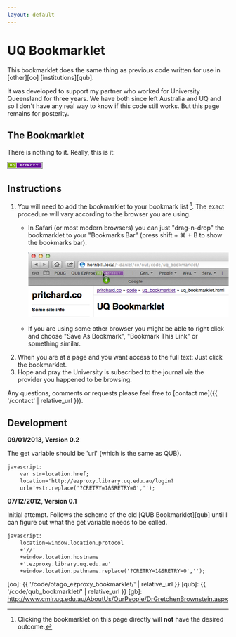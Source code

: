 ```yaml
---
layout: default
---
```


# UQ Bookmarklet

This bookmarklet does the same thing as previous code written for use in [other][oo] [institutions][qub].  

It was developed to support my partner who worked for University Queensland for three years. We have both since left Australia and UQ and so I don't have any real way to know if this code still works. But this page remains for posterity.

## The Bookmarklet

There is nothing to it.  Really, this is it:

<a href="javascript:var str=location.href;location='http://ezproxy.library.uq.edu.au/login?url='+str.replace('?CRETRY=1&SRETRY=0','');"><img src="./uq_ezproxy.png" alt="UQ EzProxy" /></a>

## Instructions

1.  You will need to add the bookmarklet to your bookmark list [^1]. The exact procedure will vary according to the browser you are using.
    -   In Safari (or most modern browsers) you can just "drag-n-drop" the
        bookmarklet to your "Bookmarks Bar" (press shift + ⌘ + B to show
        the bookmarks bar).

        ![Draging-and-droping in Safari](./safari_howto.png)

    -   If you are using some other browser you might be able to right
        click and choose "Save As Bookmark", "Bookmark This Link" or
        something similar.
2.  When you are at a page and you want access to the full text: Just
    click the bookmarklet.
3.  Hope and pray the University is subscribed to the journal via the
    provider you happened to be browsing.

Any questions, comments or requests please feel free to [contact me]({{ '/contact' | relative_url }}).

## Development

**09/01/2013, Version 0.2**

The get variable should be 'url' (which is the same as QUB).  

	javascript:
		var str=location.href;
		location='http://ezproxy.library.uq.edu.au/login?
		url='+str.replace('?CRETRY=1&SRETRY=0','');

**07/12/2012, Version 0.1**

Initial attempt. Follows the scheme of the old [QUB Bookmarklet][qub] until I can figure out what the get variable needs to be called.

	javascript:
		location=window.location.protocol
		+'//'
		+window.location.hostname
		+'.ezproxy.library.uq.edu.au'
		+window.location.pathname.replace('?CRETRY=1&SRETRY=0','');

[^1]: Clicking the bookmarklet on this page directly will **not** have the desired outcome.

[uq]: http://www.uq.edu.au
[oo]: {{ '/code/otago_ezproxy_bookmarklet/' | relative_url }}
[qub]: {{ '/code/qub_bookmarklet/' | relative_url }}
[gb]: http://www.cmlr.uq.edu.au/AboutUs/OurPeople/DrGretchenBrownstein.aspx
